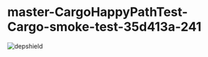 # master-CargoHappyPathTest-Cargo-smoke-test-35d413a-241

![depshield](https://depshield.sonatype.org/badges/depshield-prod/master-CargoHappyPathTest-Cargo-smoke-test-35d413a-241/depshield.svg)